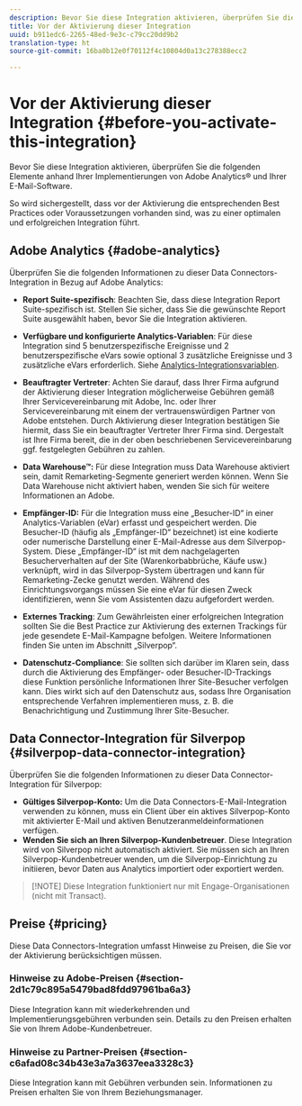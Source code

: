 ```yaml
---
description: Bevor Sie diese Integration aktivieren, überprüfen Sie die folgenden Elemente anhand Ihrer Implementierungen von Adobe Analytics® und Ihrer E-Mail-Software.
title: Vor der Aktivierung dieser Integration
uuid: b911edc6-2265-48ed-9e3c-c79cc20dd9b2
translation-type: ht
source-git-commit: 16ba0b12e0f70112f4c10804d0a13c278388ecc2

---
```



# Vor der Aktivierung dieser Integration {#before-you-activate-this-integration}

Bevor Sie diese Integration aktivieren, überprüfen Sie die folgenden Elemente anhand Ihrer Implementierungen von Adobe Analytics® und Ihrer E-Mail-Software.

So wird sichergestellt, dass vor der Aktivierung die entsprechenden Best Practices oder Voraussetzungen vorhanden sind, was zu einer optimalen und erfolgreichen Integration führt.

## Adobe Analytics {#adobe-analytics}

Überprüfen Sie die folgenden Informationen zu dieser Data Connectors-Integration in Bezug auf Adobe Analytics:

* **Report Suite-spezifisch**: Beachten Sie, dass diese Integration Report Suite-spezifisch ist. Stellen Sie sicher, dass Sie die gewünschte Report Suite ausgewählt haben, bevor Sie die Integration aktivieren.
* **Verfügbare und konfigurierte Analytics-Variablen**: Für diese Integration sind 5 benutzerspezifische Ereignisse und 2 benutzerspezifische eVars sowie optional 3 zusätzliche Ereignisse und 3 zusätzliche eVars erforderlich. Siehe [Analytics-Integrationsvariablen](/help/import/data-connectors/silverpop-overview/silverpop-variables.md).

* **Beauftragter Vertreter**: Achten Sie darauf, dass Ihrer Firma aufgrund der Aktivierung dieser Integration möglicherweise Gebühren gemäß Ihrer Servicevereinbarung mit Adobe, Inc. oder Ihrer Servicevereinbarung mit einem der vertrauenswürdigen Partner von Adobe entstehen. Durch Aktivierung dieser Integration bestätigen Sie hiermit, dass Sie ein beauftragter Vertreter Ihrer Firma sind. Dergestalt ist Ihre Firma bereit, die in der oben beschriebenen Servicevereinbarung ggf. festgelegten Gebühren zu zahlen.
* **Data Warehouse™:** Für diese Integration muss Data Warehouse aktiviert sein, damit Remarketing-Segmente generiert werden können. Wenn Sie Data Warehouse nicht aktiviert haben, wenden Sie sich für weitere Informationen an Adobe.
* **Empfänger-ID:** Für die Integration muss eine „Besucher-ID“ in einer Analytics-Variablen (eVar) erfasst und gespeichert werden. Die Besucher-ID (häufig als „Empfänger-ID“ bezeichnet) ist eine kodierte oder numerische Darstellung einer E-Mail-Adresse aus dem Silverpop-System. Diese „Empfänger-ID“ ist mit dem nachgelagerten Besucherverhalten auf der Site (Warenkorbabbrüche, Käufe usw.) verknüpft, wird in das Silverpop-System übertragen und kann für Remarketing-Zecke genutzt werden. Während des Einrichtungsvorgangs müssen Sie eine eVar für diesen Zweck identifizieren, wenn Sie vom Assistenten dazu aufgefordert werden.
* **Externes Tracking**: Zum Gewährleisten einer erfolgreichen Integration sollten Sie die Best Practice zur Aktivierung des externen Trackings für jede gesendete E-Mail-Kampagne befolgen. Weitere Informationen finden Sie unten im Abschnitt „Silverpop“.
* **Datenschutz-Compliance**: Sie sollten sich darüber im Klaren sein, dass durch die Aktivierung des Empfänger- oder Besucher-ID-Trackings diese Funktion persönliche Informationen Ihrer Site-Besucher verfolgen kann. Dies wirkt sich auf den Datenschutz aus, sodass Ihre Organisation entsprechende Verfahren implementieren muss, z. B. die Benachrichtigung und Zustimmung Ihrer Site-Besucher.

## Data Connector-Integration für Silverpop {#silverpop-data-connector-integration}

Überprüfen Sie die folgenden Informationen zu dieser Data Connector-Integration für Silverpop:

* **Gültiges Silverpop-Konto:** Um die Data Connectors-E-Mail-Integration verwenden zu können, muss ein Client über ein aktives Silverpop-Konto mit aktivierter E-Mail und aktiven Benutzeranmeldeinformationen verfügen.
* **Wenden Sie sich an Ihren Silverpop-Kundenbetreuer**. Diese Integration wird von Silverpop nicht automatisch aktiviert. Sie müssen sich an Ihren Silverpop-Kundenbetreuer wenden, um die Silverpop-Einrichtung zu initiieren, bevor Daten aus Analytics importiert oder exportiert werden.

> [!NOTE] Diese Integration funktioniert nur mit Engage-Organisationen (nicht mit Transact).

## Preise {#pricing}

Diese Data Connectors-Integration umfasst Hinweise zu Preisen, die Sie vor der Aktivierung berücksichtigen müssen.

### Hinweise zu Adobe-Preisen {#section-2d1c79c895a5479bad8fdd97961ba6a3}

Diese Integration kann mit wiederkehrenden und Implementierungsgebühren verbunden sein. Details zu den Preisen erhalten Sie von Ihrem Adobe-Kundenbetreuer.

### Hinweise zu Partner-Preisen {#section-c6afad08c34b43e3a7a3637eea3328c3}

Diese Integration kann mit Gebühren verbunden sein. Informationen zu Preisen erhalten Sie von Ihrem Beziehungsmanager.
